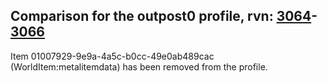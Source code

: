 ## Comparison for the outpost0 profile, rvn: [3064](https://github.com/PRO100KatYT/FortniteProfileRevisions/tree/main/profiles/outpost0/3064%20outpost0.json)-[3066](https://github.com/PRO100KatYT/FortniteProfileRevisions/tree/main/profiles/outpost0/3066%20outpost0.json)

Item 01007929-9e9a-4a5c-b0cc-49e0ab489cac (WorldItem:metalitemdata) has been removed from the profile.
<br><br>
